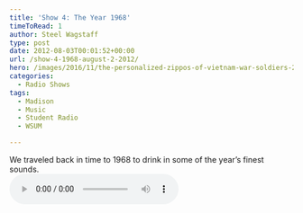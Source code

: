 ```yaml
---
title: 'Show 4: The Year 1968'
timeToRead: 1 
author: Steel Wagstaff
type: post
date: 2012-08-03T00:01:52+00:00
url: /show-4-1968-august-2-2012/
hero: /images/2016/11/the-personalized-zippos-of-vietnam-war-soldiers-24-e1399049618984.jpg
categories:
  - Radio Shows
tags:
  - Madison
  - Music
  - Student Radio
  - WSUM

---
```

We traveled back in time to 1968 to drink in some of the year&#8217;s finest sounds.  
<audio controls src="http://dl.dropbox.com/u/78766980/04%201968%20(Show%204_%20August%202%2C%202012).mp3"></audio>